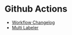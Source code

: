 # Github Actions

- [Workflow Changelog](https://github.com/search?o=desc&q=dangoslen%2Fchangelog-enforcer+path%3A.github%2Fworkflows+language%3AYAML&s=&type=Code)
- [Multi Labeler](https://github.com/search?o=desc&q=fuxingloh%2Fmulti-labeler+path%3A.github%2Fworkflows+language%3AYAML&s=&type=Code)
